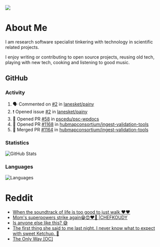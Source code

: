 ![](https://komarev.com/ghpvc/?username=icaoberg)

# About Me
I am research software specialist tinkering with technology in scientific related projects.

I enjoy writing or contributing to open source projects, reusing old tech, playing with new tech, cooking and listening to good music.

## GitHub
### Activity
<!--START_SECTION:activity-->
1. 🗣 Commented on [#2](https://github.com/lanesket/painy/issues/2) in [lanesket/painy](https://github.com/lanesket/painy)
2. ❗️ Opened issue [#2](https://github.com/lanesket/painy/issues/2) in [lanesket/painy](https://github.com/lanesket/painy)
3. 💪 Opened PR [#58](https://github.com/pscedu/psc-wpdocs/pull/58) in [pscedu/psc-wpdocs](https://github.com/pscedu/psc-wpdocs)
4. 💪 Opened PR [#1168](https://github.com/hubmapconsortium/ingest-validation-tools/pull/1168) in [hubmapconsortium/ingest-validation-tools](https://github.com/hubmapconsortium/ingest-validation-tools)
5. 🎉 Merged PR [#1164](https://github.com/hubmapconsortium/ingest-validation-tools/pull/1164) in [hubmapconsortium/ingest-validation-tools](https://github.com/hubmapconsortium/ingest-validation-tools)
<!--END_SECTION:activity-->

### Statistics
![GitHub Stats](https://github-readme-stats.vercel.app/api?username=icaoberg&count_private=true&show_icons=true)

### Languages
![Languages](https://github-readme-stats.vercel.app/api/top-langs/?username=icaoberg&show_icons=true&langs_count=10&hide=HTML,CSS,M)

# Reddit
<!-- BLOG-POST-LIST:START -->
- [When the soundtrack of life is too good to just walk ❤️❤️](https://www.reddit.com/r/u_icaoberg/comments/wp4k9l/when_the_soundtrack_of_life_is_too_good_to_just/)
- [Mom&#39;s superpowers strike again😁😍♥️🙏 |CHEFKOUDY](https://www.reddit.com/r/u_icaoberg/comments/wmxngf/moms_superpowers_strike_again_chefkoudy/)
- [Is anyone else like this? 😅](https://www.reddit.com/r/u_icaoberg/comments/wkq82y/is_anyone_else_like_this/)
- [The first thing she said to me last night. I never know what to expect with sweet Ketchup. 🤣](https://www.reddit.com/r/u_icaoberg/comments/ty1h5z/the_first_thing_she_said_to_me_last_night_i_never/)
- [The Only Way [OC]](https://www.reddit.com/r/u_icaoberg/comments/ty1cfr/the_only_way_oc/)
<!-- BLOG-POST-LIST:END -->
